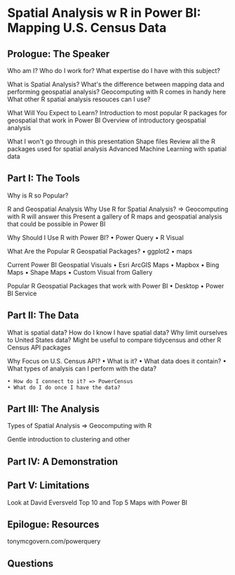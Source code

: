 # Spatial Analysis w R in Power BI: Mapping U.S. Census Data

## Prologue: The Speaker
Who am I?
Who do I work for?
What expertise do I have with this subject?


What is Spatial Analysis?
What's the difference between mapping data and performing geospatial analysis?
Geocomputing with R comes in handy here
What other R spatial analysis resouces can I use?

What Will You Expect to Learn?
Introduction to most popular R packages for geospatial that work in Power BI
Overview of introductory geospatial analysis 

What I won't go through in this presentation
Shape files
Review all the R packages used for spatial analysis
Advanced Machine Learning with spatial data

## Part I: The Tools

Why is R so Popular?

R and Geospatial Analysis
Why Use R for Spatial Analysis? => Geocomputing with R will answer this
Present a gallery of R maps and geospatial analysis that could be possible in Power BI

Why Should I Use R with Power BI?
	• Power Query
	• R Visual

What Are the Popular R Geospatial Packages?
	• ggplot2
	• maps
	
Current Power BI Geospatial Visuals
	• Esri ArcGIS Maps
	• Mapbox
	• Bing Maps
	• Shape Maps
	• Custom Visual from Gallery

Popular R Geospatial Packages that work with Power BI
	• Desktop
	• Power BI Service

## Part II: The Data

What is spatial data? How do I know I have spatial data?
Why limit ourselves to United States data?
Might be useful to compare tidycensus and other R Census API packages

Why Focus on U.S. Census API?
	• What is it?
	• What data does it contain?
	• What types of analysis can I perform with the data?
	
	• How do I connect to it? => PowerCensus
	• What do I do once I have the data?

## Part III: The Analysis
Types of Spatial Analysis => Geocomputing with R

Gentle introduction to clustering and other 

## Part IV: A Demonstration

## Part V: Limitations
Look at David Eversveld Top 10 and Top 5 Maps with Power BI

## Epilogue: Resources
tonymcgovern.com/powerquery

## Questions
